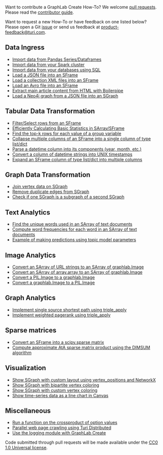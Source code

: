 Want to contribute a GraphLab Create How-To? We welcome [pull
requests](https://github.com/turi-code/how-to/pulls). Please read the
[contributor
guide](https://github.com/turi-code/how-to/blob/master/CONTRIBUTING.md).

Want to request a new How-To or have feedback on one listed below? Please open
a Git
[issue](https://github.com/turi-code/how-to/issues?q=is%3Aopen+is%3Aissue)
or send us feedback at product-feedback@turi.com.

Data Ingress
-------------
* [Import data from Pandas Series/Dataframes](pandas_to_glc.py)
* [Import data from your Spark cluster](spark_to_sframe.py)
* [Import data from your databases using SQL](sql_to_sframe.py)
* [Load a JSON file into an SFrame](load_json.py)
* [Load a collection XML files into an SFrame](sframe_xml_to_dict.py)
* [Load an Avro file into an SFrame](load_avro.py)
* [Extract main article content from HTML with Boilerpipe](extract_article_content_from_HTML.py)
* [Load a Neo4j graph from a JSON file into an SGraph](sgraph_from_neo4j_json.py)

Tabular Data Transformation
-----------------------------
* [Filter/Select rows from an SFrame](select_subset_rows.py)
* [Efficiently Calculating Basic Statistics in SArray/SFrame](sarray_basic_stats.py)
* [Find the top-k rows for each value of a group variable](top_k.py)
* [Collapse multiple columns of an SFrame into a single column of type list/dict](sframe_pack.py)
* [Parse a datetime column into its components (year, month, etc.)](split_datetime_column.py)
* [Convert a column of datetime strings into UNIX timestamps](convert_column_to_timestamp.py)
* [Expand an SFrame column of type list/dict into multiple columns](sframe_unpack.py)

Graph Data Transformation
---------------------------
* [Join vertex data on SGraph](join_vertex_data_on_sgraph.py)
* [Remove duplicate edges from SGraph](remove_duplicate_edges.py)
* [Check if one SGraph is a subgraph of a second SGraph](check_subgraph.py)

Text Analytics
---------------
* [Find the unique words used in an SArray of text documents](sarray_vocabulary.py)
* [Compute word frequencies for each word in an SArray of text documents](word_frequency.py)
* [Example of making predictions using topic model parameters](predict_topic_model.py)

Image Analytics
---------------
* [Convert an SArray of URL strings to an SArray of graphlab.Image](url_to_img.py)
* [Convert an SArray of array.array to an SArray of graphlab.Image](array_to_image.py)
* [Convert a PIL.Image to a graphlab.Image](from_pil_image.py)
* [Convert a graphlab.Image to a PIL.Image](to_pil_image.py)

Graph Analytics
-----------------
* [Implement single source shortest path using triple_apply](triple_apply_shortest_path.py)
* [Implement weighted pagerank using triple_apply](triple_apply_weighted_pagerank.py)

Sparse matrices
---------------
* [Convert an SFrame into a scipy.sparse matrix](sframe_to_scipy_sparse.py)
* [Compute approximate AtA sparse matrix product using the DIMSUM algorithm](dimsum.py)

Visualization
--------------
* [Show SGraph with custom layout using vertex_positions and NetworkX](sgraph_show_with_nx_layout.py)
* [Show SGraph with bipartite vertex coloring](sgraph_show_with_bipartite_vertex_coloring.py)
* [Show SGraph with custom vertex coloring](sgraph_show_with_vertex_coloring.py)
* [Show time-series data as a line chart in Canvas](line_chart_by_date.py)

Miscellaneous
--------------
* [Run a function on the crossproduct of option values](experiment_over_parameters.py)
* [Parallel web page crawling using Turi Distributed](parallel_crawling_jobs.py)
* [Use the logging module with GraphLab Create](user_logging.py)

Code submitted through pull requests will be made available under the [CC0 1.0
Universal
license](https://github.com/turi-code/how-to/blob/master/LICENSE).
